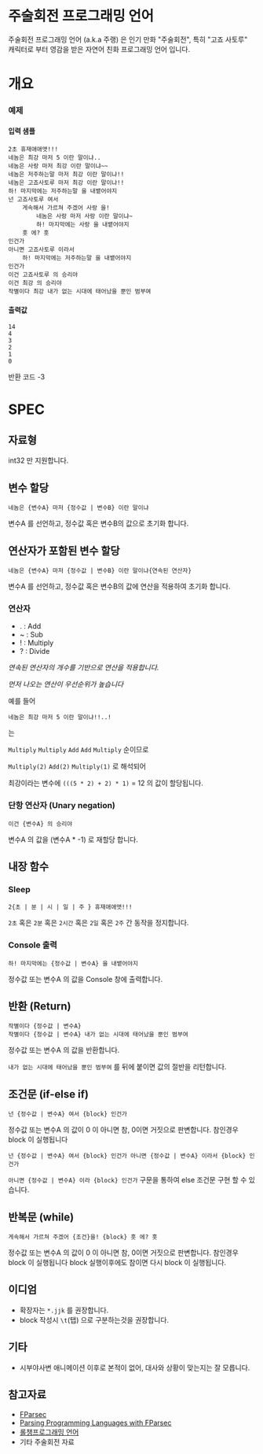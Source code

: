# 주술회전 프로그래밍 언어
주술회전 프로그래밍 언어 (a.k.a 주랭) 은 인기 만화 "주술회전", 특히 "고죠 사토루" 캐릭터로 부터 영감을 받은 자연어 친화 프로그래밍 언어 입니다. 

# 개요
### 예제
#### 입력 샘플
```
2초 휴재애애앳!!!
네놈은 최강 마저 5 이란 말이냐..
네놈은 사랑 마저 최강 이란 말이냐~~
네놈은 저주하는말 마저 최강 이란 말이냐!!
네놈은 고죠사토루 마저 최강 이란 말이냐!!
하! 마지막에는 저주하는말 을 내뱉어야지
넌 고죠사토루 여서
    게속해서 가르쳐 주겠어 사랑 을! 
        네놈은 사랑 마저 사랑 이란 말이냐~
        하! 마지막에는 사랑 을 내뱉어야지
    훗 에? 훗
인건가
아니면 고죠사토루 이라서
	하! 마지막에는 저주하는말 을 내뱉어야지
인건가
이건 고죠사토루 의 승리야
이건 최강 의 승리야
작별이다 최강 내가 없는 시대에 태어났을 뿐인 범부여
```

#### 출력값
```
14
4
3
2
1
0
```
반환 코드 -3

# SPEC
## 자료형
int32 만 지원합니다.


## 변수 할당
```
네놈은 {변수A} 마저 {정수값 | 변수B} 이란 말이냐
```

변수A 를 선언하고, 정수값 혹은 변수B의 값으로 초기화 합니다.


## 연산자가 포함된 변수 할당
```
네놈은 {변수A} 마저 {정수값 | 변수B} 이란 말이냐{연속된 연산자}
```

변수A 를 선언하고, 정수값 혹은 변수B의 값에 연산을 적용하여 초기화 합니다.

### 연산자
- . : Add
- ~ : Sub
- ! : Multiply
- ? : Divide
  
*연속된 연산자의 개수를 기반으로 연산을 적용합니다.*

*먼저 나오는 연산이 우선순위가 높습니다*

예를 들어
```
네놈은 최강 마저 5 이란 말이냐!!..!
```
는

`Multiply` `Multiply` `Add` `Add` `Multiply` 순이므로

`Multiply(2)` `Add(2)` `Multiply(1)` 로 해석되어

최강이라는 변수에 `(((5 * 2) + 2) * 1)` = 12 의 값이 할당됩니다.


### 단항 연산자 (Unary negation)
```
이건 {변수A} 의 승리야
```


변수A 의 값을 (변수A * -1) 로 재할당 합니다.


## 내장 함수
### Sleep
```
2{초 | 분 | 시 | 일 | 주 } 휴재애애앳!!!
```

`2초` 혹은 `2분` 혹은 `2시간` 혹은 `2일` 혹은 `2주` 간 동작을 정지합니다.


### Console 출력
```
하! 마지막에는 {정수값 | 변수A} 을 내뱉어야지
```
정수값 또는 변수A 의 값을 Console 창에 출력합니다.


## 반환 (Return)
```
작별이다 {정수값 | 변수A}
작별이다 {정수값 | 변수A} 내가 없는 시대에 태어났을 뿐인 범부여
```

정수값 또는 변수A 의 값을 반환합니다.

`내가 없는 시대에 태어났을 뿐인 범부여` 를 뒤에 붙이면 값의 절반을 리턴합니다.


## 조건문 (if-else if)
```
넌 {정수값 | 변수A} 여서 {block} 인건가
```
정수값 또는 변수A 의 값이 0 이 아니면 참, 0이면 거짓으로 판변합니다.
참인경우 block 이 실행됩니다

```
넌 {정수값 | 변수A} 여서 {block} 인건가 아니면 {정수값 | 변수A} 이라서 {block} 인건가
```
`아니면 {정수값 | 변수A} 이라 {block} 인건가` 구문을 통하여 else 조건문 구현 할 수 있습니다.



## 반복문 (while)
```
게속해서 가르쳐 주겠어 {조건}을! {block} 훗 에? 훗
```
정수값 또는 변수A 의 값이 0 이 아니면 참, 0이면 거짓으로 판변합니다.
참인경우 block 이 실행됩니다 block 실행이후에도 참이면 다시 block 이 실행됩니다.



## 이디엄
- 확장자는 `*.jjk` 를 권장합니다.
- block 작성시 `\t`(탭) 으로 구분하는것을 권장합니다.



## 기타
- 시부야사변 애니메이션 이후로 본적이 없어, 대사와 상황이 맞는지는 잘 모릅니다.

  
## 참고자료
- [FParsec](https://www.quanttec.com/fparsec/)
- [Parsing Programming Languages with FParsec](https://rosalogia.me/posts/functional-parsing/#representing-an-ast)
- [롤챙프로그래밍 언어](https://github.com/Lee-WonJun/LolChatLang)
- 기타 주술회전 자료
